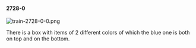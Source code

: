#### 2728-0
![train-2728-0-0.png](https://github.com/lil-lab/nlvr/raw/master/nlvr/train/images/26/train-2728-0-0.png "train-2728-0-0.png")

There is a box with items of 2 different colors of which the blue one is both on top and on the bottom.